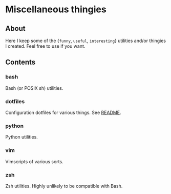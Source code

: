 # Miscellaneous thingies

## About

Here I keep some of the {`funny`, `useful`, `interesting`} utilities and/or thingies
I created. Feel free to use if you want.

## Contents

### bash

Bash (or POSIX sh) utilities.

### dotfiles

Configuration dotfiles for various things. See [README](dotfiles/README.md).

### python

Python utilities.

### vim

Vimscripts of various sorts.

### zsh

Zsh utilities. Highly unlikely to be compatible with Bash.
